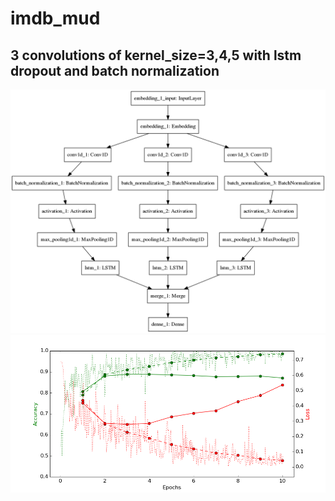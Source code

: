# imdb_mud

## 3 convolutions of kernel_size=3,4,5 with lstm dropout and batch normalization

![diagram](https://github.com/ayenter/imdb_mud/blob/master/model_07/m7_diagram.png)
![graph](https://github.com/ayenter/imdb_mud/blob/master/model_07/m7_r1_e10_graph.png)
